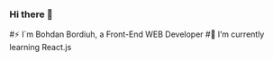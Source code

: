 ### Hi there 👋

#⚡ I`m Bohdan Bordiuh, a Front-End WEB Developer 
#🌱 I’m currently learning React.js
